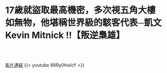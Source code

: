 # 17歲就盜取最高機密，多次視五角大樓如無物，他堪稱世界級的駭客代表─凱文Kevin Mitnick !!【叛逆梟雄】

<!--more-->
<!--274-->
<br><br/>

[影片連結](https://www.youtube.com/watch?v=88Ry0hixIcY)
{{< youtube 88Ry0hixIcY >}}
